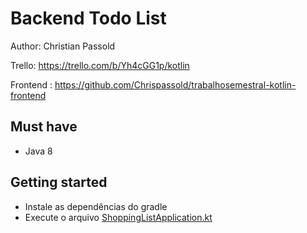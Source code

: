 # Backend Todo List

Author: Christian Passold

Trello: https://trello.com/b/Yh4cGG1p/kotlin

Frontend : https://github.com/Chrispassold/trabalhosemestral-kotlin-frontend

## Must have

- Java 8

## Getting started
- Instale as dependências do gradle
- Execute o arquivo [ShoppingListApplication.kt](/src/main/kotlin/com/chrispassold/ShoppingList/ShoppingListApplication.kt)
